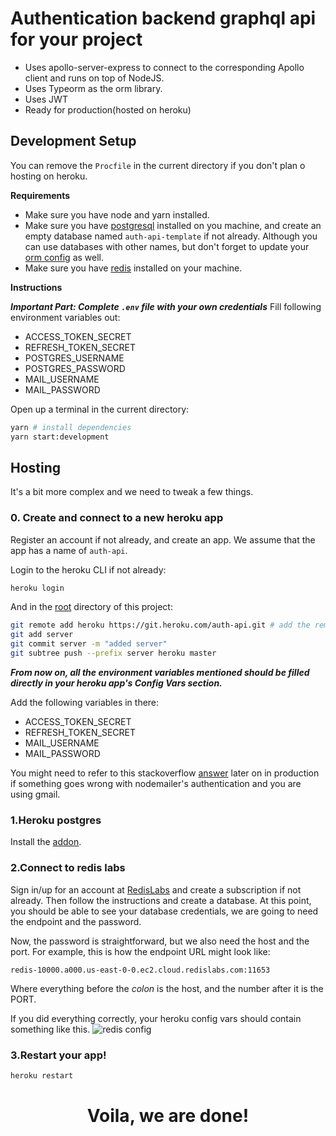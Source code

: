 # Authentication backend graphql api for your project

- Uses apollo-server-express to connect to the corresponding Apollo client and runs on top of NodeJS.
- Uses Typeorm as the orm library.
- Uses JWT
- Ready for production(hosted on heroku)

## Development Setup

You can remove the `Procfile` in the current directory if you don't plan o hosting on heroku.

**Requirements**

- Make sure you have node and yarn installed.
- Make sure you have [postgresql](https://www.postgresql.org/download/) installed on you machine, and create an empty database named `auth-api-template` if not already.
  Although you can use databases with other names, but don't forget to update your [orm config](./ormconfig.js) as well.
- Make sure you have [redis](https://redis.io/download) installed on your machine.

**Instructions**

**_Important Part: Complete `.env` file with your own credentials_**
Fill following environment variables out:

- ACCESS_TOKEN_SECRET
- REFRESH_TOKEN_SECRET
- POSTGRES_USERNAME
- POSTGRES_PASSWORD
- MAIL_USERNAME
- MAIL_PASSWORD

Open up a terminal in the current directory:

```bash
yarn # install dependencies
yarn start:development
```

## Hosting

It's a bit more complex and we need to tweak a few things.

### **0. Create and connect to a new heroku app**

Register an account if not already, and create an app.
We assume that the app has a name of `auth-api`.

Login to the heroku CLI if not already:

```bash
heroku login
```

And in the [root](../) directory of this project:

```bash
git remote add heroku https://git.heroku.com/auth-api.git # add the remote to our repo
git add server
git commit server -m "added server"
git subtree push --prefix server heroku master
```

**_From now on, all the environment variables mentioned should be filled directly in your heroku app's Config Vars section._**

Add the following variables in there:

- ACCESS_TOKEN_SECRET
- REFRESH_TOKEN_SECRET
- MAIL_USERNAME
- MAIL_PASSWORD

You might need to refer to this stackoverflow [answer](https://stackoverflow.com/questions/44957790/nodemailer-heroku-gmail-invalid-login-works-locally) later on in production if something goes wrong with nodemailer's authentication and you are using gmail.

### **1.Heroku postgres**

Install the [addon](https://elements.heroku.com/addons/heroku-postgresql).

### **2.Connect to redis labs**

Sign in/up for an account at [RedisLabs](https://app.redislabs.com/) and create a subscription if not already. Then follow the instructions and create a database.
At this point, you should be able to see your database credentials, we are going to need the endpoint and the password.

Now, the password is straightforward, but we also need the host and the port.
For example, this is how the endpoint URL might look like:

```
redis-10000.a000.us-east-0-0.ec2.cloud.redislabs.com:11653
```

Where everything before the _colon_ is the host, and the number after it is the PORT.

If you did everything correctly, your heroku config vars should contain something like this.
![redis config](https://raw.githubusercontent.com/timthedev07/Your-Doge/staging/assets/redisconfig.png)

### **3.Restart your app!**

```bash
heroku restart
```

  <h1 align="center">Voila, we are done!</h1>
